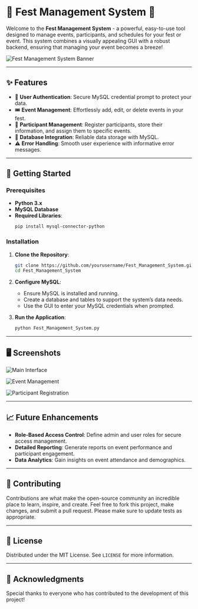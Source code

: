 
# 🎉 Fest Management System 🎉

Welcome to the **Fest Management System** - a powerful, easy-to-use tool designed to manage events, participants, and schedules for your fest or event. This system combines a visually appealing GUI with a robust backend, ensuring that managing your event becomes a breeze!

![Fest Management System Banner](https://user-images.githubusercontent.com/banner-image-url)

---

## ✨ Features

- 🔐 **User Authentication**: Secure MySQL credential prompt to protect your data.
- 🎟️ **Event Management**: Effortlessly add, edit, or delete events in your fest.
- 📝 **Participant Management**: Register participants, store their information, and assign them to specific events.
- 💾 **Database Integration**: Reliable data storage with MySQL.
- ⚠️ **Error Handling**: Smooth user experience with informative error messages.

---

## 🚀 Getting Started

### Prerequisites

- **Python 3.x**
- **MySQL Database**
- **Required Libraries**:
  ```bash
  pip install mysql-connector-python
  ```

### Installation

1. **Clone the Repository**:
   ```bash
   git clone https://github.com/yourusername/Fest_Management_System.git
   cd Fest_Management_System
   ```

2. **Configure MySQL**:
   - Ensure MySQL is installed and running.
   - Create a database and tables to support the system’s data needs.
   - Use the GUI to enter your MySQL credentials when prompted.

3. **Run the Application**:
   ```bash
   python Fest_Management_System.py
   ```

---

## 🖥️ Screenshots

![Main Interface](https://user-images.githubusercontent.com/main-interface-url)

![Event Management](https://user-images.githubusercontent.com/event-management-url)

![Participant Registration](https://user-images.githubusercontent.com/participant-registration-url)

---

## 📈 Future Enhancements

- **Role-Based Access Control**: Define admin and user roles for secure access management.
- **Detailed Reporting**: Generate reports on event performance and participant engagement.
- **Data Analytics**: Gain insights on event attendance and demographics.

---

## 🤝 Contributing

Contributions are what make the open-source community an incredible place to learn, inspire, and create. Feel free to fork this project, make changes, and submit a pull request. Please make sure to update tests as appropriate.

---

## 📜 License

Distributed under the MIT License. See `LICENSE` for more information.

---

## 🙌 Acknowledgments

Special thanks to everyone who has contributed to the development of this project!
